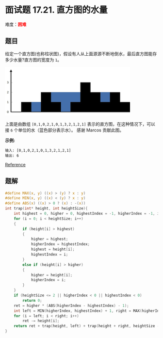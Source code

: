 # 面试题 17.21. 直方图的水量

难度：<font color=red>**困难**</font>

## 题目

给定一个直方图(也称柱状图)，假设有人从上面源源不断地倒水，最后直方图能存多少水量?直方图的宽度为 `1`。

![Example](img/17_21_example.png)

上面是由数组 `[0,1,0,2,1,0,1,3,2,1,2,1]` 表示的直方图，在这种情况下，可以接 `6` 个单位的水（蓝色部分表示水）。 感谢 Marcos 贡献此图。

**示例:**

```
输入: [0,1,0,2,1,0,1,3,2,1,2,1]
输出: 6
```

[Reference](https://leetcode-cn.com/problems/volume-of-histogram-lcci)

## 题解

```c
#define MAX(x, y) ((x) > (y) ? x : y)
#define MIN(x, y) ((x) < (y) ? x : y)
#define ABS(x) ((x) > 0 ? (x) : -(x))
int trap(int* height, int heightSize){
    int highest = 0, higher = 0, highestIndex = -1, higherIndex = -1, i = 0, ret = 0;
    for (i = 0; i < heightSize; i++)
    {
        if (height[i] > highest)
        {
            higher = highest;
            higherIndex = highestIndex;
            highest = height[i];
            highestIndex = i;
        }
        else if (height[i] > higher)
        {
            higher = height[i];
            higherIndex = i;
        }
    }
    if (heightSize <= 2 || higherIndex < 0 || highestIndex < 0)
        return 0;
    ret = higher * (ABS(higherIndex - highestIndex) - 1);
    int left = MIN(higherIndex, highestIndex) + 1, right = MAX(higherIndex, highestIndex);
    for (i = left; i < right; i++)
        ret -= height[i];
    return ret + trap(height, left) + trap(height + right, heightSize - right);
}
```